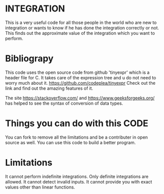 # INTEGRATION
This is a very useful code for all those people in the world who are new to integration or wants to know if he has done the integration correctly or not. This finds out the approximate value of the integration which you want to perform.
# Bibliograpy
This code uses the open source code from github 'tinyexpr' which is a header file for C. It takes care of the expression tree and u do not need to worry much about it.
https://github.com/codeplea/tinyexpr
Check out the link and find out the amazing features of it.

The site https://stackoverflow.com/ and https://www.geeksforgeeks.org/
has helped to see the syntax of conversion of data types.
# Things you can do with this CODE
You can fork to remove all the limitations and be a contributer in open source as well.
You can use this code to build a better program. 
# Limitations
It cannot perform indefinite integrations. Only definite integrations are allowed.
It cannot detect invalid inputs.
It cannot provide you with exact values other than linear functions.

